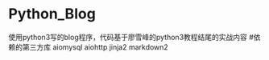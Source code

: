 # Python_Blog
使用python3写的blog程序，代码基于廖雪峰的python3教程结尾的实战内容 
#依赖的第三方库
aiomysql
aiohttp
jinja2
markdown2